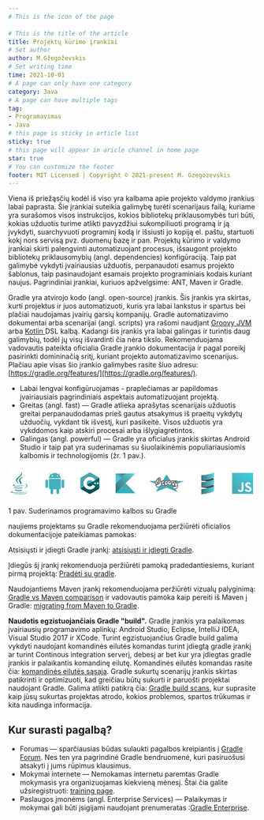```yaml
---
# This is the icon of the page

# This is the title of the article
title: Projektų kūrimo įrankiai
# Set author
author: M.Gžegoževskis
# Set writing time
time: 2021-10-01
# A page can only have one category
category: Java
# A page can have multiple tags
tag:
- Programavimas
- Java
# this page is sticky in article list
sticky: true
# this page will appear in aricle channel in home page
star: true
# You can customize the footer
footer: MIT Licensed | Copyright © 2021-present M. Gzegozevskis
---
```


Viena iš priežąsčių kodėl iš viso yra kalbama apie projekto valdymo įrankius labai paprasta. Šie įrankiai suteikia galimybę turėti scenarijaus failą, kuriame yra surašomos visos instrukcijos, kokios bibliotekų priklausomybės turi būti, kokias užduotis turime atlikti pavyzdžiui sukompiliuoti programą ir ją įvykdyti, suarchyvuoti programinį kodą ir išsiusti jo kopiją el. paštu, startuoti kokį nors servisą pvz. duomenų bazę ir pan. Projektų kūrimo ir valdymo įrankiai skirti palengvinti automatizuojant procesus, išsaugont projekto bibliotekų priklausomybių (angl. dependencies) konfigūraciją. Taip pat galimybė vykdyti įvairiausias užduotis, perpanaudoti esamus projekto šablonus, taip pasinaudojant esamais projekto programiniais kodais kuriant naujus. Pagrindiniai įrankiai, kuriuos apžvelgsime: ANT, Maven ir Gradle.

Gradle yra atvirojo kodo (angl. open-source) įrankis. Šis įrankis yra skirtas, kurti projektus ir juos automatizuoti, kuris yra labai lankstus ir spartus bei plačiai naudojamas įvairių garsių kompanijų. Gradle automatizavimo dokumentai arba scenarijai (angl. scripts) yra rašomi naudjant [Groovy ](http://groovy-lang.org/)[JVM](https://vma-test.viko.lt/mod/glossary/showentry.php?eid=33&displayformat=dictionary "Terminų ir santrumpų žodynas: JVM") arba [Kotlin ](https://kotlinlang.org/)DSL kalbą. Kadangi šis įrankis yra labai galingas ir turintis daug galimybių, todėl jų visų išvardinti čia nėra tikslo. Rekomenduojama vadovautis pateikta oficialia Gradle įrankio dokumentacija ir pagal poreikį pasirinkti domininačią sritį, kuriant projekto automatizavimo scenarijus. Plačiau apie visas šio įrankio galimybes rasite šiuo adresu: [https://gradle.org/features/](https://gradle.org/features/).

* Labai lengvai konfigūruojamas - praplečiamas ar papildomas įvairiausiais pagrindiniais aspektais automatizuojant projektą.
* Greitas (angl. fast) — Gradle atlieka aprašytas scenarijais užduotis greitai perpanaudodamas prieš gautus atsakymus iš praeitų vykdytų užduočių, vykdant tik išvestį, kuri pasikeitė. Visos užduotis yra vykddomos kaip atskiri procesai arba išlygiagretintos.
* Galingas (angl. powerful) — Gradle yra oficialus įrankis skirtas Android Studio ir taip pat yra suderinamas su šiuolaikinėmis populiariausiomis kalbomis ir technologijomis (žr. 1 pav.).

![](https://github.com/eif-courses/moodle-java/blob/master/vvvvvv.jpg?raw=true)

1 pav. Suderinamos programavimo kalbos su Gradle

naujiems projektams su Gradle rekomenduojama peržiūrėti oficialios dokumentacijoje pateikiamas pamokas:

Atsisiųsti ir įdiegti Gradle įrankį: [atsisiųsti ir įdiegti Gradle](https://docs.gradle.org/current/userguide/installation.html#installing_gradle).

Įdiegūs šį įrankį rekomenduoja peržiūrėti pamoką pradedantiesiems, kuriant pirmą projektą: [Pradėti su gradle](https://gradle.org/guides/#getting-started).

Naudojantiems Maven įrankį rekomenduojama peržiūrėti vizualų palyginimą: [Gradle vs Maven comparison](https://gradle.org/maven-vs-gradle/) ir vadovautis pamoka kaip pereiti iš Maven į Gradle: [migrating from Maven to Gradle](https://guides.gradle.org/migrating-from-maven/).

**Naudotis egzistuojančiais Gradle "build".** Gradle įrankis yra palaikomas įvairiausių programavimo aplinkų: Android Studio, Eclipse, IntelliJ IDEA, Visual Studio 2017 ir XCode. Turint egzistuojančius Gradle build galima vykdyti naudojant komandinės eilutės komandas turint įdiegtą gradle įrankį ar turint Continous integration serverį, debesį ar bet kur yra įdiegtas gradle įrankis ir palaikantis komandinę eilutę. Komandinės eilutės komandas rasite čia: [komandinės eilutės sąsaja](https://docs.gradle.org/current/userguide/command_line_interface.html#command_line_interface). Gradle sukurtų scenarijų įrankis skirtas patikrinti ir optimizuoti, kad greičiau būtų sukurti ir paruošti projektai naudojant Gradle. Galima atlikti patikrą čia: [Gradle build scans](https://scans.gradle.com/), kur suprasite kaip jūsų sukurtas projektas atrodo, kokios problemos, spartos trūkumas ir kita naudinga informacija.

## Kur surasti pagalbą?

* Forumas — sparčiausias būdas sulaukti pagalbos kreipiantis į [Gradle Forum](https://discuss.gradle.org/ "Gradle help and discussion forums"). Nes ten yra pagrindinė Gradle bendruomenė, kuri pasiruošusi atsakyti į jums rūpimus klausimus.
* Mokymai internete — Nemokamas internetu paremtas Gradle mokymasis yra organizuojamas kiekvieną mėnesį. Štai čia galite užsiregistruoti: [training page](https://gradle.org/training/ "Gradle training schedule").
* Paslaugos įmonėms (angl. Enterprise Services) — Palaikymas ir mokymai gali būti įsigijami naudojant prenumeratas :[Gradle Enterprise](https://gradle.com/enterprise).
